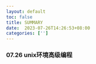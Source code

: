 ```yaml
---
layout: default
toc: false
title: SUMMARY
date:  2023-07-26T14:26:53+08:00
categories: ['']
---
```


### 07.26 unix环境高级编程




